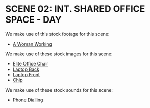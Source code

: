 # SCENE 02: INT. SHARED OFFICE SPACE - DAY

We make use of this stock footage for this scene:

- [A Woman Working](https://www.pexels.com/video/a-woman-working-5717280/)

We make use of these stock images for this scene:

- [Elite Office Chair](https://www.pngkey.com/download/u2e6w7t4w7i1i1a9_elite-office-chair-office-chairs-high-back/)
- [Laptop Back]()
- [Laptop Front]()
- [Chip]()

We make use of these stock sounds for this scene:

- [Phone Dialling](https://freesound.org/people/JSilverSound/sounds/612101/)